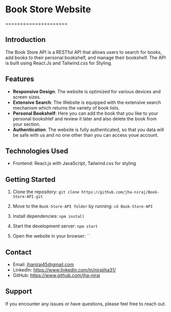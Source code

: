 # Book Store Website
=====================

## Introduction
The Book Store API is a RESTful API that allows users to search for books, add books to their personal bookshelf, and manage their bookshelf. The API is built using React.Js and Tailwind.css for Styling.

## Features
- **Responsive Design**: The website is optimized for various devices and screen sizes.
- **Extensive Search**: The Website is equipped with the extensive search mechanism which returns the variety of book lists.
- **Personal Bookshelf**: Here you can add the book that you like to your personal bookshlef and review it later and also delete the book from your section.
- **Authentication**: The website is fully authenticated, so that you data will be safe with us and no one other than you can access youe account.

## Technologies Used
- Frontend: React.js with JavaScript, Tailwind.css for styling

## Getting Started
1. Clone the repository:
   `git clone https://github.com/jha-niraj/Book-Store-API.git`
   
2. Move to the `Book-Store-API folder` by running:
   `cd Book-Store-API`
   
3. Install dependencies:
   `npm install`
   
4. Start the development server:
   `npm start`
   
5. Open the website in your browser:
   ``

## Contact
- Email: jhaniraj45@gmail.com
- LinkedIn: https://www.linkedin.com/in/nirajjha31/
- GitHub: https://www.github.com/jha-niraj

## Support
If you encounter any issues or have questions, please feel free to reach out.
